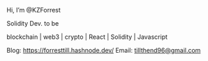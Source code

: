 Hi, I’m @KZForrest

Solidity Dev. to be

blockchain | web3 | crypto | React | Solidity | Javascript


Blog: https://forresttill.hashnode.dev/
Email: tillthend96@gmail.com


